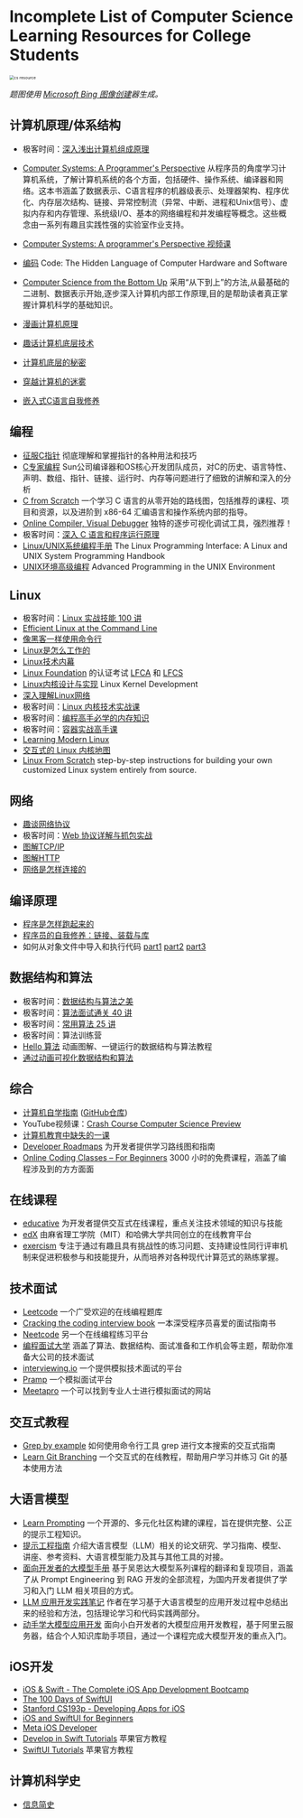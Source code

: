 # Incomplete List of Computer Science Learning Resources for College Students

<img src="https://cdn.mazhen.tech/images/202310071804322.jpeg" alt="cs resource" style="zoom:50%;" />

*题图使用 [Microsoft Bing 图像创建](https://bing.com/create)器生成。*

## 计算机原理/体系结构

* 极客时间：[深入浅出计算机组成原理](https://time.geekbang.org/column/intro/100026001)
* [Computer Systems: A Programmer's Perspective](http://csapp.cs.cmu.edu/3e/home.html) 从程序员的角度学习计算机系统，了解计算机系统的各个方面，包括硬件、操作系统、编译器和网络。这本书涵盖了数据表示、C语言程序的机器级表示、处理器架构、程序优化、内存层次结构、链接、异常控制流（异常、中断、进程和Unix信号）、虚拟内存和内存管理、系统级I/O、基本的网络编程和并发编程等概念。这些概念由一系列有趣且实践性强的实验室作业支持。
* [Computer Systems: A programmer's Perspective 视频课](https://www.youtube.com/playlist?list=PLyboo2CCDSWnhzzzzDQ3OBPrRiIjl-aIE)
* [编码](https://book.douban.com/subject/4822685/)  Code: The Hidden Language of Computer Hardware and Software
* [Computer Science from the Bottom Up](https://bottomupcs.com/index.html) 采用“从下到上”的方法,从最基础的二进制、数据表示开始,逐步深入计算机内部工作原理,目的是帮助读者真正掌握计算机科学的基础知识。

* [漫画计算机原理](https://book.douban.com/subject/35658408/)
* [趣话计算机底层技术](https://book.douban.com/subject/36428782/)
* [计算机底层的秘密](https://book.douban.com/subject/36370606/)
* [穿越计算机的迷雾](https://book.douban.com/subject/30198087/)
* [嵌入式C语言自我修养](https://book.douban.com/subject/35446929/)

## 编程

* [征服C指针](https://book.douban.com/subject/35384099/) 彻底理解和掌握指针的各种用法和技巧
* [C专家编程](https://book.douban.com/subject/35218533/) Sun公司编译器和OS核心开发团队成员，对C的历史、语言特性、声明、数组、指针、链接、运行时、内存等问题进行了细致的讲解和深入的分析
* [C from Scratch](https://github.com/theokwebb/C-from-Scratch) 一个学习 C 语言的从零开始的路线图，包括推荐的课程、项目和资源，以及进阶到 x86-64 汇编语言和操作系统内部的指导。
* [Online Compiler, Visual Debugger](https://pythontutor.com/) 独特的逐步可视化调试工具，强烈推荐！
* 极客时间：[深入 C 语言和程序运行原理](https://time.geekbang.org/column/intro/100100701)
* [Linux/UNIX系统编程手册](Linux/UNIX系统编程手册) The Linux Programming Interface: A Linux and UNIX System Programming Handbook
* [UNIX环境高级编程](https://book.douban.com/subject/25900403/) Advanced Programming in the UNIX Environment

## Linux

* 极客时间：[Linux 实战技能 100 讲](https://time.geekbang.org/course/intro/100029601)
* [Efficient Linux at the Command Line](https://www.oreilly.com/library/view/efficient-linux-at/9781098113391/)
* [像黑客一样使用命令行](https://selfhostedserver.com/usingcli)
* [Linux是怎么工作的](https://book.douban.com/subject/35768243/)
* [Linux技术内幕](https://book.douban.com/subject/26931513/)
* [Linux Foundation](https://www.linuxfoundation.org/) 的认证考试 [LFCA](https://training.linuxfoundation.org/certification/certified-it-associate/#) 和 [LFCS](https://training.linuxfoundation.org/certification/linux-foundation-certified-sysadmin-lfcs/#)
* [Linux内核设计与实现](https://book.douban.com/subject/6097773/) Linux Kernel Development
* [深入理解Linux网络](https://book.douban.com/subject/35922722/)
* 极客时间：[Linux 内核技术实战课](https://time.geekbang.org/column/intro/100058001)
* 极客时间：[编程高手必学的内存知识](https://time.geekbang.org/column/intro/100094901)
* 极客时间：[容器实战高手课](https://time.geekbang.org/column/intro/100063801)
* [Learning Modern Linux](https://www.oreilly.com/library/view/learning-modern-linux/9781098108939/)
* [交互式的 Linux 内核地图](https://makelinux.github.io/kernel/map/)
* [Linux From Scratch](https://www.linuxfromscratch.org/lfs/) step-by-step instructions for building your own customized Linux system entirely from source.

## 网络

* [趣谈网络协议](https://book.douban.com/subject/35013753/)
* 极客时间：[Web 协议详解与抓包实战](https://time.geekbang.org/course/intro/100026801)
* [图解TCP/IP](https://book.douban.com/subject/24737674/)
* [图解HTTP](https://book.douban.com/subject/25863515/)
* [网络是怎样连接的](https://book.douban.com/subject/26941639/)

## 编译原理

* [程序是怎样跑起来的](https://book.douban.com/subject/26365491/)
* [程序员的自我修养：链接、装载与库](https://book.douban.com/subject/3652388/)
* 如何从对象文件中导入和执行代码  [part1](https://blog.cloudflare.com/how-to-execute-an-object-file-part-1/) [part2](https://blog.cloudflare.com/how-to-execute-an-object-file-part-2/) [part3](https://blog.cloudflare.com/how-to-execute-an-object-file-part-3/)

## 数据结构和算法

* 极客时间：[数据结构与算法之美](https://time.geekbang.org/column/intro/100017301)
* 极客时间：[算法面试通关 40 讲](https://time.geekbang.org/course/intro/100019701)
* 极客时间：[常用算法 25 讲](https://time.geekbang.org/opencourse/intro/100057601)
* 极客时间：算法训练营
* [Hello 算法](https://www.hello-algo.com/) 动画图解、一键运行的数据结构与算法教程
* [通过动画可视化数据结构和算法](https://visualgo.net/zh)

## 综合

* [计算机自学指南](https://csdiy.wiki/) ([GitHub仓库](https://github.com/PKUFlyingPig/cs-self-learning))
* YouTube视频课：[Crash Course Computer Science Preview](https://www.youtube.com/watch?v=tpIctyqH29Q&list=PL8dPuuaLjXtNlUrzyH5r6jN9ulIgZBpdo)
* [计算机教育中缺失的一课](https://missing-semester-cn.github.io/)
* [Developer Roadmaps](https://roadmap.sh/) 为开发者提供学习路线图和指南
* [Online Coding Classes – For Beginners](https://www.freecodecamp.org/news/online-coding-classes-for-beginners-2022-guide/)  3000 小时的免费课程，涵盖了编程涉及到的方方面面

## 在线课程

* [educative](https://www.educative.io/) 为开发者提供交互式在线课程，重点关注技术领域的知识与技能
* [edX](https://www.edx.org/) 由麻省理工学院（MIT）和哈佛大学共同创立的在线教育平台
* [exercism](https://exercism.org/) 专注于通过有趣且具有挑战性的练习问题、支持建设性同行评审机制来促进积极参与和技能提升，从而培养对各种现代计算范式的熟练掌握。

## 技术面试

* [Leetcode](https://leetcode.com/) 一个广受欢迎的在线编程题库
* [Cracking the coding interview book](https://www.amazon.com/Cracking-Coding-Interview-Programming-Questions/dp/0984782850) 一本深受程序员喜爱的面试指南书
* [Neetcode](https://neetcode.io/) 另一个在线编程练习平台
* [编程面试大学](https://github.com/jwasham/coding-interview-university/blob/main/translations/README-cn.md) 涵盖了算法、数据结构、面试准备和工作机会等主题，帮助你准备大公司的技术面试
* [interviewing.io](https://interviewing.io/) 一个提供模拟技术面试的平台
* [Pramp](https://www.pramp.com/) 一个模拟面试平台
* [Meetapro](https://www.meetapro.com/) 一个可以找到专业人士进行模拟面试的网站

## 交互式教程

* [Grep by example](https://antonz.org/grep-by-example/) 如何使用命令行工具 grep 进行文本搜索的交互式指南
* [Learn Git Branching](https://learngitbranching.js.org/?locale=zh_CN) 一个交互式的在线教程，帮助用户学习并练习 Git 的基本使用方法

## 大语言模型

* [Learn Prompting](https://learnprompting.org/zh-Hans/docs/intro) 一个开源的、多元化社区构建的课程，旨在提供完整、公正的提示工程知识。
* [提示工程指南](https://www.promptingguide.ai/zh) 介绍大语言模型（LLM）相关的论文研究、学习指南、模型、讲座、参考资料、大语言模型能力及其与其他工具的对接。
* [面向开发者的大模型手册](https://datawhalechina.github.io/llm-cookbook/) 基于吴恩达大模型系列课程的翻译和复现项目，涵盖了从 Prompt Engineering 到 RAG 开发的全部流程，为国内开发者提供了学习和入门 LLM 相关项目的方式。
* [LLM 应用开发实践笔记](https://aitutor.liduos.com/) 作者在学习基于大语言模型的应用开发过程中总结出来的经验和方法，包括理论学习和代码实践两部分。
* [动手学大模型应用开发](https://datawhalechina.github.io/llm-universe/) 面向小白开发者的大模型应用开发教程，基于阿里云服务器，结合个人知识库助手项目，通过一个课程完成大模型开发的重点入门。

## iOS开发

* [iOS & Swift - The Complete iOS App Development Bootcamp](https://www.udemy.com/course/ios-13-app-development-bootcamp/)
* [The 100 Days of SwiftUI](https://www.hackingwithswift.com/100/swiftui)
* [Stanford CS193p - Developing Apps for iOS](https://cs193p.sites.stanford.edu/2023)
* [iOS and SwiftUI for Beginners](https://www.kodeco.com/ios/paths/learn)
* [Meta iOS Developer](https://www.coursera.org/professional-certificates/meta-ios-developer)
* [Develop in Swift Tutorials](https://developer.apple.com/tutorials/develop-in-swift-tutorials) 苹果官方教程
* [SwiftUI Tutorials](https://developer.apple.com/tutorials/swiftui) 苹果官方教程

## 计算机科学史

* [信息简史](https://book.douban.com/subject/25752043/)
